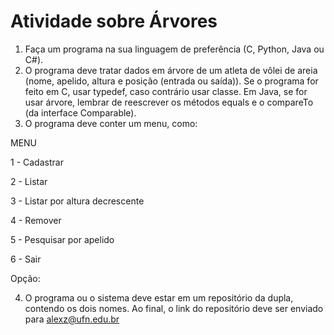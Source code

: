 # Atividade sobre Árvores

  1. Faça um programa na sua linguagem de preferência (C, Python, Java ou C#).
  2. O programa deve tratar dados em árvore de um atleta de vôlei de areia (nome, apelido, altura e posição (entrada ou saída)). Se o programa for feito em C, usar typedef, caso contrário usar classe. Em Java, se for usar árvore, lembrar de reescrever os métodos equals e o compareTo (da interface Comparable).
  3. O programa deve conter um menu, como:

MENU

1 - Cadastrar

2 - Listar

3 - Listar por altura decrescente

4 - Remover

5 - Pesquisar por apelido

6 - Sair

Opção: 

4. O programa ou o sistema deve estar em um repositório da dupla, contendo os dois nomes. Ao final, o link do repositório deve ser enviado para alexz@ufn.edu.br
